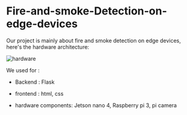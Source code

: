 # Fire-and-smoke-Detection-on-edge-devices
Our project is mainly about fire and smoke detection on edge devices, here's the hardware architecture:


![hardware](https://github.com/MERYX-bh/Fire-and-smoke-Detection-on-edge-devices/assets/65626982/fb8c86cc-8712-4edf-b91c-aecae692c90a)

We used for :
- Backend : Flask 
- frontend : html, css 

- hardware components:
  Jetson nano 4,
  Raspberry pi 3,
  pi camera
